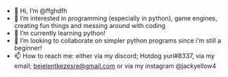 - 👋 Hi, I’m @ffghdfh
- 👀 I’m interested in programming (especially in python), game engines, creating fun things and messing around with coding
- 🌱 I’m currently learning python!
- 💞️ I’m looking to collaborate on simpler python programs since i'm still a beginner!
- 📫 How to reach me: either via my discord; Hotdog yuri#8337, via my email; bejelentkezesre@gmail.com or via my instagram @jackyellow4

<!---
ffghdfh/ffghdfh is a ✨ special ✨ repository because its `README.md` (this file) appears on your GitHub profile 😳
--->

